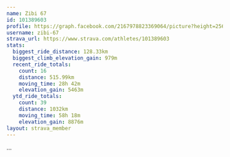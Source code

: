 ```yaml
---
name: Zibi 67
id: 101389603
profile: https://graph.facebook.com/2167978823369064/picture?height=256&width=256
username: zibi-67
strava_url: https://www.strava.com/athletes/101389603
stats:
  biggest_ride_distance: 128.33km
  biggest_climb_elevation_gain: 979m
  recent_ride_totals:
    count: 16
    distance: 515.99km
    moving_time: 28h 42m
    elevation_gain: 5463m
  ytd_ride_totals:
    count: 39
    distance: 1032km
    moving_time: 58h 18m
    elevation_gain: 8876m
layout: strava_member
--- 
```

...

